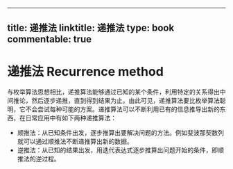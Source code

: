 
---
title: 递推法
linktitle: 递推法
type: book
commentable: true
---

# 递推法 Recurrence method

与枚举算法思想相比，递推算法能够通过已知的某个条件，利用特定的关系得出中间推论，然后逐步递推，直到得到结果为止。由此可见，递推算法要比枚举算法聪明，它不会尝试每种可能的方案。递推算法可以不断利用已有的信息推导出新的东西，在日常应用中有如下两种递推算法：

- 顺推法：从已知条件出发，逐步推算出要解决问题的方法。例如斐波那契数列就可以通过顺推法不断递推算出新的数据。
- 逆推法：从已知的结果出发，用迭代表达式逐步推算出问题开始的条件，即顺推法的逆过程。

    